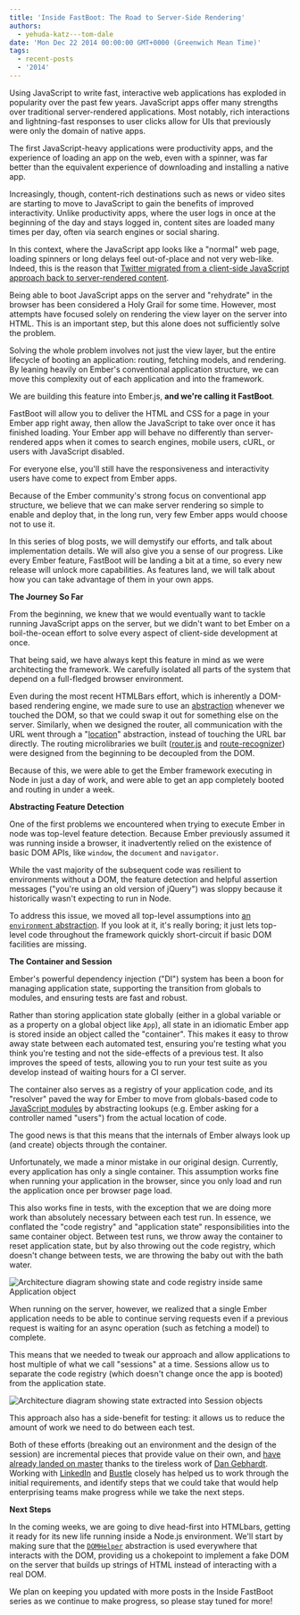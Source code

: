 ```yaml
---
title: 'Inside FastBoot: The Road to Server-Side Rendering'
authors:
  - yehuda-katz---tom-dale
date: 'Mon Dec 22 2014 00:00:00 GMT+0000 (Greenwich Mean Time)'
tags:
  - recent-posts
  - '2014'
---
```



Using JavaScript to write fast, interactive web applications has exploded in popularity over the past few years. JavaScript apps offer many strengths over traditional server-rendered applications. Most notably, rich interactions and lightning-fast responses to user clicks allow for UIs that previously were only the domain of native apps.

The first JavaScript-heavy applications were productivity apps, and the experience of loading an app on the web, even with a spinner, was far better than the equivalent experience of downloading and installing a native app.

Increasingly, though, content-rich destinations such as news or video sites are starting to move to JavaScript to gain the benefits of improved interactivity. Unlike productivity apps, where the user logs in once at the beginning of the day and stays logged in, content sites are loaded many times per day, often via search engines or social sharing.

In this context, where the JavaScript app looks like a "normal" web page, loading spinners or long delays feel out-of-place and not very web-like. Indeed, this is the reason that [Twitter migrated from a client-side JavaScript approach back to server-rendered content](https://blog.twitter.com/2012/improving-performance-on-twittercom).

Being able to boot JavaScript apps on the server and "rehydrate" in the browser has been considered a Holy Grail for some time. However, most  attempts have focused solely on rendering the view layer on the server into HTML. This is an important step, but this alone does not sufficiently solve the problem.

Solving the whole problem involves not just the view layer, but the entire lifecycle of booting an application: routing, fetching models, and rendering. By leaning heavily on Ember's conventional application structure, we can move this complexity out of each application and into the framework.

We are building this feature into Ember.js, **and we're calling it FastBoot**.

FastBoot will allow you to deliver the HTML and CSS for a page in your Ember app right away, then allow the JavaScript to take over once it has finished loading. Your Ember app will behave no differently than server-rendered apps when it comes to search engines, mobile users, cURL, or users with JavaScript disabled.

For everyone else, you'll still have the responsiveness and interactivity users have come to expect from Ember apps.

Because of the Ember community's strong focus on conventional app structure, we believe that we can make server rendering so simple to enable and deploy that, in the long run, very few Ember apps would choose not to use it.

In this series of blog posts, we will demystify our efforts, and talk about implementation details. We will also give you a sense of our progress. Like every Ember feature, FastBoot will be landing a bit at a time, so every new release will unlock more capabilities. As features land, we will talk about how you can take advantage of them in your own apps.

**The Journey So Far**

From the beginning, we knew that we would eventually want to tackle running JavaScript apps on the server, but we didn't want to bet Ember on a boil-the-ocean effort to solve every aspect of client-side development at once.

That being said, we have always kept this feature in mind as we were architecting the framework. We carefully isolated all parts of the system that depend on a full-fledged browser environment.

Even during the most recent HTMLBars effort, which is inherently a DOM-based rendering engine, we made sure to use an [abstraction](https://github.com/tildeio/htmlbars/blob/master/packages/morph/lib/dom-helper.js) whenever we touched the DOM, so that we could swap it out for something else on the server. Similarly, when we designed the router, all communication with the URL went through a "[location](https://github.com/emberjs/ember.js/blob/master/packages/ember-routing/lib/location/api.js)" abstraction, instead of touching the URL bar directly. The routing microlibraries we built ([router.js](https://github.com/tildeio/router.js) and [route-recognizer](https://github.com/tildeio/route-recognizer)) were designed from the beginning to be decoupled from the DOM.

Because of this, we were able to get the Ember framework executing in Node in just a day of work, and were able to get an app completely booted and routing in under a week.

**Abstracting Feature Detection**

One of the first problems we encountered when trying to execute Ember in node was top-level feature detection. Because Ember previously assumed it was running inside a browser, it inadvertently relied on the existence of basic DOM APIs, like `window`, the `document` and `navigator`.

While the vast majority of the subsequent code was resilient to environments without a DOM, the feature detection and helpful assertion messages ("you're using an old version of jQuery") was sloppy because it historically wasn't expecting to run in Node.

To address this issue, we moved all top-level assumptions into [an `environment` abstraction](https://github.com/emberjs/ember.js/blob/master/packages/ember-metal/lib/environment.js). If you look at it, it's really boring; it just lets top-level code throughout the framework quickly short-circuit if basic DOM facilities are missing.

**The Container and Session**

Ember's powerful dependency injection ("DI") system has been a boon for managing application state, supporting the transition from globals to modules, and ensuring tests are fast and robust.

Rather than storing application state globally (either in a global variable or as a property on a global object like `App`), all state in an idiomatic Ember app is stored inside an object called the "container". This makes it easy to throw away state between each automated test, ensuring you're testing what you think you're testing and not the side-effects of a previous test. It also improves the speed of tests, allowing you to run your test suite as you develop instead of waiting hours for a CI server.

The container also serves as a registry of your application code, and its "resolver" paved the way for Ember to move from globals-based code to [JavaScript modules](http://jsmodules.io/) by abstracting lookups (e.g. Ember asking for a controller named "users") from the actual location of code.

The good news is that this means that the internals of Ember always look up (and create) objects through the container. 

Unfortunately, we made a minor mistake in our original design. Currently, every application has only a single container. This assumption works fine when running your application in the browser, since you only load and run the application once per browser page load.

This also works fine in tests, with the exception that we are doing more work than absolutely necessary between each test run. In essence, we conflated the "code registry" and "application state" responsibilities into the same container object. Between test runs, we throw away the container to reset application state, but by also throwing out the code registry, which doesn't change between tests, we are throwing the baby out with the bath water.

![Architecture diagram showing state and code registry inside same Application object](/images/blog/2014-12-22-inside-fastboot-the-road-to-server-side-rendering/old-school.png)

When running on the server, however, we realized that a single Ember application needs to be able to continue serving requests even if a previous request is waiting for an async operation (such as fetching a model) to complete.

This means that we needed to tweak our approach and allow applications to host multiple of what we call "sessions" at a time. Sessions allow us to separate the code registry (which doesn't change once the app is booted) from the application state.

![Architecture diagram showing state extracted into Session objects](/images/blog/2014-12-22-inside-fastboot-the-road-to-server-side-rendering/new-school.png)

This approach also has a side-benefit for testing: it allows us to reduce the amount of work we need to do between each test.

Both of these efforts (breaking out an environment and the design of the session) are incremental pieces that provide value on their own, and [have already landed on master](https://github.com/emberjs/ember.js/pull/9981) thanks to the tireless work of [Dan Gebhardt](https://twitter.com/dgeb). Working with [LinkedIn](https://www.linkedin.com) and [Bustle](http://www.bustle.com) closely has helped us to work through the initial requirements, and identify steps that we could take that would help enterprising teams make progress while we take the next steps.

**Next Steps**

In the coming weeks, we are going to dive head-first into HTMLbars, getting it ready for its new life running inside a Node.js environment. We'll start by making sure that the [`DOMHelper`](https://github.com/tildeio/htmlbars/blob/master/packages/morph/lib/dom-helper.js) abstraction is used everywhere that interacts with the DOM, providing us a chokepoint to implement a fake DOM on the server that builds up strings of HTML instead of interacting with a real DOM.

We plan on keeping you updated with more posts in the Inside FastBoot series as we continue to make progress, so please stay tuned for more!
